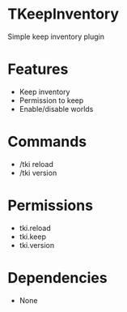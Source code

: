# TKeepInventory
Simple keep inventory plugin

# Features
- Keep inventory
- Permission to keep
- Enable/disable worlds

# Commands
- /tki reload
- /tki version

# Permissions
- tki.reload
- tki.keep
- tki.version

# Dependencies
- None
